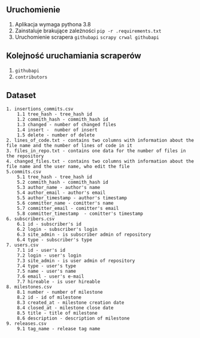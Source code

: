 ## Uruchomienie

1. Aplikacja wymaga pythona 3.8
2. Zainstaluje brakujące zależności ```pip -r .requirements.txt```
3. Uruchomienie scrapera ```githubapi``` ```scrapy crwal githubapi```

## Kolejność uruchamiania scraperów

1. ```githubapi```
2. ```contributors```

## Dataset

```
1. insertions_commits.csv
	1.1 tree_hash - tree_hash id
	1.2 commith_hash - commith_hash id 
	1.3 changed - number of changed files
	1.4 insert -  number of insert
	1.5 delete - number of delete
2. lines_of_code.txt - contains two columns with information about the file name and the number of lines of code in it
3. files_in_repo.txt - contains one data for the number of files in the repository
4. changed_files.txt - contains two columns with information about the file name and the user name, who edit the file
5.commits.csv
	5.1 tree_hash - tree_hash id
	5.2 commith_hash - commith_hash id 
	5.3 author_name - author's name
	5.4 author_email - author's email
	5.5 author_timestamp - author's timestamp
	5.6 committer_name - comitter's name
	5.7 committer_email - comitter's email
	5.8 committer_timestamp  - comitter's timestamp
6. subscribers.csv
	6.1 id - subscriber's id
	6.2 login - subscriber's login
	6.3 site_admin - is subscriber admin of repository
	6.4 type - subscriber's type
7. users.csv
	7.1 id - user's id
	7.2 login - user's login
	7.3 site_admin - is user admin of repository
	7.4 type - user's type
	7.5 name - user's name
	7.6 email - user's e-mail 
	7.7 hireable - is user hireable
8. milestones.csv
	8.1 number - number of milestone
	8.2 id - id of milestone
	8.3 created_at - milestone creation date 
	8.4 closed_at - milestone close date
	8.5 title - title of milestone
	8.6 description - description of milestone 
9. releases.csv
	9.1 tag_name - release tag name
```